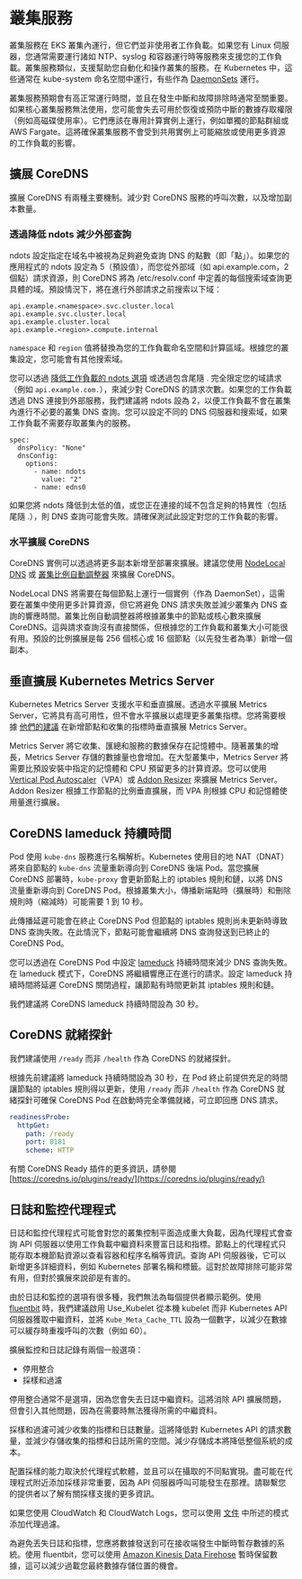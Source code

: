 # 叢集服務

叢集服務在 EKS 叢集內運行，但它們並非使用者工作負載。如果您有 Linux 伺服器，您通常需要運行諸如 NTP、syslog 和容器運行時等服務來支援您的工作負載。叢集服務類似，支援幫助您自動化和操作叢集的服務。在 Kubernetes 中，這些通常在 kube-system 命名空間中運行，有些作為 [DaemonSets](https://kubernetes.io/docs/concepts/workloads/controllers/daemonset/) 運行。

叢集服務預期會有高正常運行時間，並且在發生中斷和故障排除時通常至關重要。如果核心叢集服務無法使用，您可能會失去可用於恢復或預防中斷的數據存取權限（例如高磁碟使用率）。它們應該在專用計算實例上運行，例如單獨的節點群組或 AWS Fargate。這將確保叢集服務不會受到共用實例上可能縮放或使用更多資源的工作負載的影響。

## 擴展 CoreDNS

擴展 CoreDNS 有兩種主要機制。減少對 CoreDNS 服務的呼叫次數，以及增加副本數量。

### 透過降低 ndots 減少外部查詢

ndots 設定指定在域名中被視為足夠避免查詢 DNS 的點數（即「點」）。如果您的應用程式的 ndots 設定為 5（預設值），而您從外部域（如 api.example.com，2 個點）請求資源，則 CoreDNS 將為 /etc/resolv.conf 中定義的每個搜索域查詢更具體的域。預設情況下，將在進行外部請求之前搜索以下域：

```
api.example.<namespace>.svc.cluster.local
api.example.svc.cluster.local
api.example.cluster.local
api.example.<region>.compute.internal
```

`namespace` 和 `region` 值將替換為您的工作負載命名空間和計算區域。根據您的叢集設定，您可能會有其他搜索域。

您可以透過 [降低工作負載的 ndots 選項](https://kubernetes.io/docs/concepts/services-networking/dns-pod-service/#pod-dns-config) 或透過包含尾隨 . 完全限定您的域請求（例如 `api.example.com.`），來減少對 CoreDNS 的請求次數。如果您的工作負載透過 DNS 連接到外部服務，我們建議將 ndots 設為 2，以便工作負載不會在叢集內進行不必要的叢集 DNS 查詢。您可以設定不同的 DNS 伺服器和搜索域，如果工作負載不需要存取叢集內的服務。

```
spec:
  dnsPolicy: "None"
  dnsConfig:
    options:
      - name: ndots
        value: "2"
      - name: edns0
```

如果您將 ndots 降低到太低的值，或您正在連接的域不包含足夠的特異性（包括尾隨 .），則 DNS 查詢可能會失敗。請確保測試此設定對您的工作負載的影響。

### 水平擴展 CoreDNS

CoreDNS 實例可以透過將更多副本新增至部署來擴展。建議您使用 [NodeLocal DNS](https://kubernetes.io/docs/tasks/administer-cluster/nodelocaldns/) 或 [叢集比例自動調整器](https://github.com/kubernetes-sigs/cluster-proportional-autoscaler) 來擴展 CoreDNS。

NodeLocal DNS 將需要在每個節點上運行一個實例（作為 DaemonSet），這需要在叢集中使用更多計算資源，但它將避免 DNS 請求失敗並減少叢集內 DNS 查詢的響應時間。叢集比例自動調整器將根據叢集中的節點或核心數來擴展 CoreDNS。這與請求查詢沒有直接關係，但根據您的工作負載和叢集大小可能很有用。預設的比例擴展是每 256 個核心或 16 個節點（以先發生者為準）新增一個副本。

## 垂直擴展 Kubernetes Metrics Server

Kubernetes Metrics Server 支援水平和垂直擴展。透過水平擴展 Metrics Server，它將具有高可用性，但不會水平擴展以處理更多叢集指標。您將需要根據 [他們的建議](https://kubernetes-sigs.github.io/metrics-server/#scaling) 在新增節點和收集的指標時垂直擴展 Metrics Server。

Metrics Server 將它收集、匯總和服務的數據保存在記憶體中。隨著叢集的增長，Metrics Server 存儲的數據量也會增加。在大型叢集中，Metrics Server 將需要比預設安裝中指定的記憶體和 CPU 預留更多的計算資源。您可以使用 [Vertical Pod Autoscaler](https://github.com/kubernetes/autoscaler/tree/master/vertical-pod-autoscaler)（VPA）或 [Addon Resizer](https://github.com/kubernetes/autoscaler/tree/master/addon-resizer) 來擴展 Metrics Server。Addon Resizer 根據工作節點的比例垂直擴展，而 VPA 則根據 CPU 和記憶體使用量進行擴展。

## CoreDNS lameduck 持續時間

Pod 使用 `kube-dns` 服務進行名稱解析。Kubernetes 使用目的地 NAT（DNAT）將來自節點的 `kube-dns` 流量重新導向到 CoreDNS 後端 Pod。當您擴展 CoreDNS 部署時，`kube-proxy` 會更新節點上的 iptables 規則和鏈，以將 DNS 流量重新導向到 CoreDNS Pod。根據叢集大小，傳播新端點時（擴展時）和刪除規則時（縮減時）可能需要 1 到 10 秒。

此傳播延遲可能會在終止 CoreDNS Pod 但節點的 iptables 規則尚未更新時導致 DNS 查詢失敗。在此情況下，節點可能會繼續將 DNS 查詢發送到已終止的 CoreDNS Pod。

您可以透過在 CoreDNS Pod 中設定 [lameduck](https://coredns.io/plugins/health/) 持續時間來減少 DNS 查詢失敗。在 lameduck 模式下，CoreDNS 將繼續響應正在進行的請求。設定 lameduck 持續時間將延遲 CoreDNS 關閉過程，讓節點有時間更新其 iptables 規則和鏈。

我們建議將 CoreDNS lameduck 持續時間設為 30 秒。

## CoreDNS 就緒探針

我們建議使用 `/ready` 而非 `/health` 作為 CoreDNS 的就緒探針。

根據先前建議將 lameduck 持續時間設為 30 秒，在 Pod 終止前提供充足的時間讓節點的 iptables 規則得以更新，使用 `/ready` 而非 `/health` 作為 CoreDNS 就緒探針可確保 CoreDNS Pod 在啟動時完全準備就緒，可立即回應 DNS 請求。

```yaml
readinessProbe:
  httpGet:
    path: /ready
    port: 8181
    scheme: HTTP
```

有關 CoreDNS Ready 插件的更多資訊，請參閱 [https://coredns.io/plugins/ready/](https://coredns.io/plugins/ready/)

## 日誌和監控代理程式

日誌和監控代理程式可能會對您的叢集控制平面造成重大負載，因為代理程式會查詢 API 伺服器以使用工作負載中繼資料來豐富日誌和指標。節點上的代理程式只能存取本機節點資源以查看容器和程序名稱等資訊。查詢 API 伺服器後，它可以新增更多詳細資料，例如 Kubernetes 部署名稱和標籤。這對於故障排除可能非常有用，但對於擴展來說卻是有害的。

由於日誌和監控的選項有很多種，我們無法為每個提供者顯示範例。使用 [fluentbit](https://docs.fluentbit.io/manual/pipeline/filters/kubernetes) 時，我們建議啟用 Use_Kubelet 從本機 kubelet 而非 Kubernetes API 伺服器獲取中繼資料，並將 `Kube_Meta_Cache_TTL` 設為一個數字，以減少在數據可以緩存時重複呼叫的次數（例如 60）。

擴展監控和日誌記錄有兩個一般選項：

* 停用整合
* 採樣和過濾

停用整合通常不是選項，因為您會失去日誌中繼資料。這將消除 API 擴展問題，但會引入其他問題，因為在需要時無法獲得所需的中繼資料。

採樣和過濾可減少收集的指標和日誌數量。這將降低對 Kubernetes API 的請求數量，並減少存儲收集的指標和日誌所需的空間。減少存儲成本將降低整個系統的成本。

配置採樣的能力取決於代理程式軟體，並且可以在攝取的不同點實現。盡可能在代理程式附近添加採樣非常重要，因為 API 伺服器呼叫可能發生在那裡。請聯繫您的提供者以了解有關採樣支援的更多資訊。

如果您使用 CloudWatch 和 CloudWatch Logs，您可以使用 [文件](https://docs.aws.amazon.com/AmazonCloudWatch/latest/logs/FilterAndPatternSyntax.html) 中所述的模式添加代理過濾。

為避免丟失日誌和指標，您應將數據發送到可在接收端發生中斷時暫存數據的系統。使用 fluentbit，您可以使用 [Amazon Kinesis Data Firehose](https://docs.fluentbit.io/manual/pipeline/outputs/firehose) 暫時保留數據，這可以減少過載您最終數據存儲位置的機會。